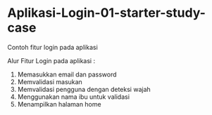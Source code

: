 # Aplikasi-Login-01-starter-study-case
Contoh fitur login pada aplikasi

Alur Fitur Login pada aplikasi :
1. Memasukkan email dan password
2. Memvalidasi masukan
3. Memvalidasi pengguna dengan deteksi wajah
4. Menggunakan nama ibu untuk validasi
5. Menampilkan halaman home
